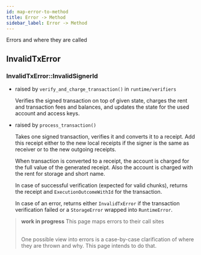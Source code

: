 ```yaml
---
id: map-error-to-method
title: Error -> Method
sidebar_label: Error -> Method
---
```



Errors and where they are called

## InvalidTxError

### InvalidTxError::InvalidSignerId

- raised by `verify_and_charge_transaction()` in `runtime/verifiers`
 
  Verifies the signed transaction on top of given state, charges the rent and transaction fees and balances, and updates the state for the used account and access keys.


- raised by `process_transaction()`

  Takes one signed transaction, verifies it and converts it to a receipt. Add this receipt either to the new local receipts if the signer is the same as receiver or to the new outgoing receipts.
  
  When transaction is converted to a receipt, the account is charged for the full value of the generated receipt. Also the account is charged with the rent for storage and short name.
  
  In case of successful verification (expected for valid chunks), returns the receipt and `ExecutionOutcomeWithId` for the transaction.
  
  In case of an error, returns either `InvalidTxError` if the transaction verification failed or a `StorageError` wrapped into `RuntimeError`.


<blockquote class="warning">
<strong>work in progress</strong> <span>This page maps errors to their call sites</span><br><br>

One possible view into errors is a case-by-case clarification of where they are thrown and why.  This page intends to do that.

</blockquote>